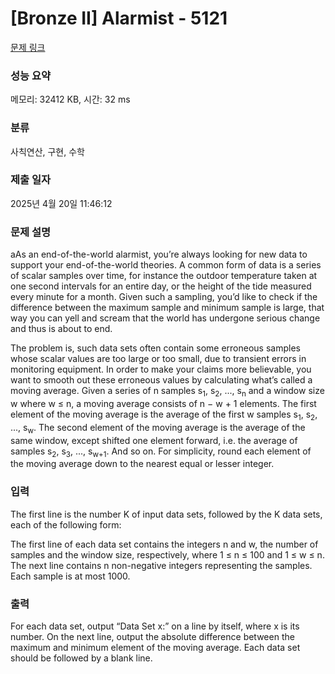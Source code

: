# [Bronze II] Alarmist - 5121 

[문제 링크](https://www.acmicpc.net/problem/5121) 

### 성능 요약

메모리: 32412 KB, 시간: 32 ms

### 분류

사칙연산, 구현, 수학

### 제출 일자

2025년 4월 20일 11:46:12

### 문제 설명

<p>aAs an end-of-the-world alarmist, you’re always looking for new data to support your end-of-the-world theories. A common form of data is a series of scalar samples over time, for instance the outdoor temperature taken at one second intervals for an entire day, or the height of the tide measured every minute for a month. Given such a sampling, you’d like to check if the difference between the maximum sample and minimum sample is large, that way you can yell and scream that the world has undergone serious change and thus is about to end.</p>

<p>The problem is, such data sets often contain some erroneous samples whose scalar values are too large or too small, due to transient errors in monitoring equipment. In order to make your claims more believable, you want to smooth out these erroneous values by calculating what’s called a moving average. Given a series of n samples s<sub>1</sub>, s<sub>2</sub>, ..., s<sub>n</sub> and a window size w where w ≤ n, a moving average consists of n − w + 1 elements. The first element of the moving average is the average of the first w samples s<sub>1</sub>, s<sub>2</sub>, ..., s<sub>w</sub>. The second element of the moving average is the average of the same window, except shifted one element forward, i.e. the average of samples s<sub>2</sub>, s<sub>3</sub>, ..., s<sub>w+1</sub>. And so on. For simplicity, round each element of the moving average down to the nearest equal or lesser integer.</p>

### 입력 

 <p>The first line is the number K of input data sets, followed by the K data sets, each of the following form:</p>

<p>The first line of each data set contains the integers n and w, the number of samples and the window size, respectively, where 1 ≤ n ≤ 100 and 1 ≤ w ≤ n. The next line contains n non-negative integers representing the samples. Each sample is at most 1000.</p>

### 출력 

 <p>For each data set, output “Data Set x:” on a line by itself, where x is its number. On the next line, output the absolute difference between the maximum and minimum element of the moving average. Each data set should be followed by a blank line.</p>

